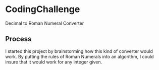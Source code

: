 # CodingChallenge
Decimal to Roman Numeral Converter

## Process
I started this project by brainstorming how this kind of converter would work. By putting the rules of Roman Numerals into an algorithm, I could insure that it would work for any integer given.



